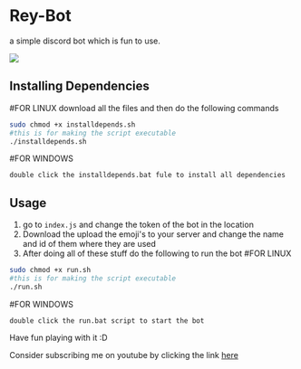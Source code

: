 # Rey-Bot

a simple discord bot which is fun to use.


<img src="https://cdn.discordapp.com/attachments/774847277092962345/774847506777374772/standard.gif">


## Installing Dependencies
#FOR LINUX
download all the files and then do the following commands

```bash
sudo chmod +x installdepends.sh
#this is for making the script executable
./installdepends.sh
```

#FOR WINDOWS
```
double click the installdepends.bat fule to install all dependencies
```
## Usage

1. go to `index.js` and change the token of the bot in the location
2. Download the upload the emoji's to your server and change the name and id of them where they are used
2. After doing all of these stuff do the following to run the bot
#FOR LINUX
```bash
sudo chmod +x run.sh
#this is for making the script executable
./run.sh
```
#FOR WINDOWS
```
double click the run.bat script to start the bot
```

Have fun playing with it :D 

Consider subscribing me on youtube by clicking the link [here](https://bit.ly/ReyanshKhobragade)
